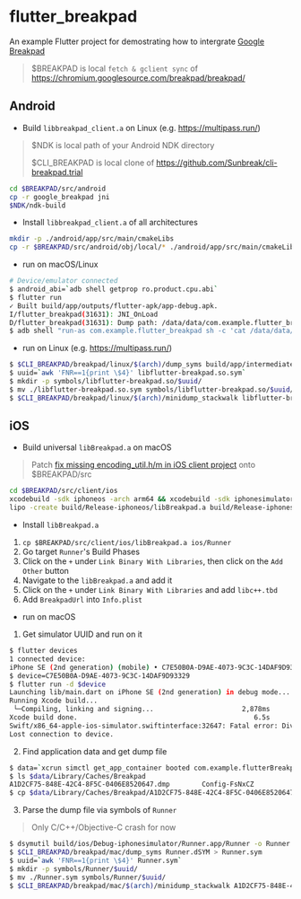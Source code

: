 # flutter_breakpad

An example Flutter project for demostrating how to intergrate [Google Breakpad](https://chromium.googlesource.com/breakpad/breakpad)

> $BREAKPAD is local `fetch & gclient sync` of https://chromium.googlesource.com/breakpad/breakpad/

## Android

- Build `libbreakpad_client.a` on Linux (e.g. https://multipass.run/)

> $NDK is local path of your Android NDK directory
>
> $CLI_BREAKPAD is local clone of https://github.com/Sunbreak/cli-breakpad.trial

```sh
cd $BREAKPAD/src/android
cp -r google_breakpad jni
$NDK/ndk-build
```

- Install `libbreakpad_client.a` of all architectures

```sh
mkdir -p ./android/app/src/main/cmakeLibs
cp -r $BREAKPAD/src/android/obj/local/* ./android/app/src/main/cmakeLibs/
```

- run on macOS/Linux

```sh
# Device/emulator connected
$ android_abi=`adb shell getprop ro.product.cpu.abi`
$ flutter run
✓ Built build/app/outputs/flutter-apk/app-debug.apk.
I/flutter_breakpad(31631): JNI_OnLoad
D/flutter_breakpad(31631): Dump path: /data/data/com.example.flutter_breakpad/files/f5258c0e-eff3-433a-7ea47880-c756fc17.dmp
$ adb shell "run-as com.example.flutter_breakpad sh -c 'cat /data/data/com.example.flutter_breakpad/files/f5258c0e-eff3-433a-7ea47880-c756fc17.dmp'" >| libflutter-breakpad.so.dmp
```

- run on Linux (e.g. https://multipass.run/)

```sh
$ $CLI_BREAKPAD/breakpad/linux/$(arch)/dump_syms build/app/intermediates/cmake/debug/obj/${android_abi}/libflutter-breakpad.so > libflutter-breakpad.so.sym
$ uuid=`awk 'FNR==1{print \$4}' libflutter-breakpad.so.sym`
$ mkdir -p symbols/libflutter-breakpad.so/$uuid/
$ mv ./libflutter-breakpad.so.sym symbols/libflutter-breakpad.so/$uuid/
$ $CLI_BREAKPAD/breakpad/linux/$(arch)/minidump_stackwalk libflutter-breakpad.so.dmp symbols/ > libflutter-breakpad.so.log
```

## iOS

- Build universal `libBreakpad.a` on macOS

> Patch [fix missing encoding_util.h/m in iOS client project](https://chromium-review.googlesource.com/c/breakpad/breakpad/+/3236246) onto $BREAKPAD/src

```sh
cd $BREAKPAD/src/client/ios
xcodebuild -sdk iphoneos -arch arm64 && xcodebuild -sdk iphonesimulator -arch x86_64
lipo -create build/Release-iphoneos/libBreakpad.a build/Release-iphonesimulator/libBreakpad.a -output libBreakpad.a
```

- Install `libBreakpad.a`

1. `cp $BREAKPAD/src/client/ios/libBreakpad.a ios/Runner`
2. Go target `Runner`'s Build Phases
3. Click on the `+` under `Link Binary With Libraries`, then click on the `Add Other` button
4. Navigate to the `libBreakpad.a` and add it
5. Click on the `+` under `Link Binary With Libraries` and add `libc++.tbd`
6. Add `BreakpadUrl` into `Info.plist`

- run on macOS

1. Get simulator UUID and run on it

```sh
$ flutter devices
1 connected device:
iPhone SE (2nd generation) (mobile) • C7E50B0A-D9AE-4073-9C3C-14DAF9D93329 • ios        • com.apple.CoreSimulator.SimRuntime.iOS-14-5 (simulator)
$ device=C7E50B0A-D9AE-4073-9C3C-14DAF9D93329
$ flutter run -d $device
Launching lib/main.dart on iPhone SE (2nd generation) in debug mode...
Running Xcode build...                                                  
 └─Compiling, linking and signing...                      2,878ms
Xcode build done.                                            6.5s
Swift/x86_64-apple-ios-simulator.swiftinterface:32647: Fatal error: Division by zero
Lost connection to device.
```

2. Find application data and get dump file

```sh
$ data=`xcrun simctl get_app_container booted com.example.flutterBreakpad data`
$ ls $data/Library/Caches/Breakpad
A1D2CF75-848E-42C4-8F5C-0406E8520647.dmp        Config-FsNxCZ
$ cp $data/Library/Caches/Breakpad/A1D2CF75-848E-42C4-8F5C-0406E8520647.dmp .
```

3. Parse the dump file via symbols of `Runner`

> Only C/C++/Objective-C crash for now

```sh
$ dsymutil build/ios/Debug-iphonesimulator/Runner.app/Runner -o Runner.dSYM
$ $CLI_BREAKPAD/breakpad/mac/dump_syms Runner.dSYM > Runner.sym
$ uuid=`awk 'FNR==1{print \$4}' Runner.sym`
$ mkdir -p symbols/Runner/$uuid/
$ mv ./Runner.sym symbols/Runner/$uuid/
$ $CLI_BREAKPAD/breakpad/mac/$(arch)/minidump_stackwalk A1D2CF75-848E-42C4-8F5C-0406E8520647.dmp symbols > Runner.log
```
